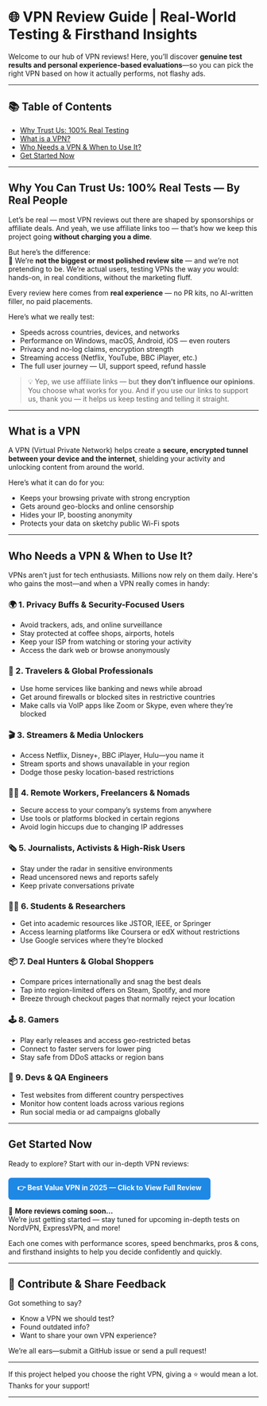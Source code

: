 # 🌐 VPN Review Guide | Real-World Testing & Firsthand Insights

Welcome to our hub of VPN reviews! Here, you’ll discover **genuine test results and personal experience-based evaluations**—so you can pick the right VPN based on how it actually performs, not flashy ads.

---

## 📚 Table of Contents

- [Why Trust Us: 100% Real Testing](#whytrustus)
- [What is a VPN?](#whatvpn)
- [Who Needs a VPN & When to Use It?](#who-needs-a-vpn--when-to-use-it)
- [Get Started Now](#get-started-now)

---

<a id = "whytrustus"></a>
## Why You Can Trust Us: 100% Real Tests — By Real People

Let’s be real — most VPN reviews out there are shaped by sponsorships or affiliate deals. And yeah, we use affiliate links too — that’s how we keep this project going **without charging you a dime**.

But here’s the difference:  
🧪 We’re **not the biggest or most polished review site** — and we’re not pretending to be. We’re actual users, testing VPNs the way *you* would: hands-on, in real conditions, without the marketing fluff.

Every review here comes from **real experience** — no PR kits, no AI-written filler, no paid placements.

Here’s what we really test:

- Speeds across countries, devices, and networks
- Performance on Windows, macOS, Android, iOS — even routers
- Privacy and no-log claims, encryption strength
- Streaming access (Netflix, YouTube, BBC iPlayer, etc.)
- The full user journey — UI, support speed, refund hassle

> 💡 Yep, we use affiliate links — but **they don’t influence our opinions**.
> You choose what works for you. And if you use our links to support us, thank you — it helps us keep testing and telling it straight.


---

<a id = "whatvpn"></a>
## What is a VPN

A VPN (Virtual Private Network) helps create a **secure, encrypted tunnel between your device and the internet**, shielding your activity and unlocking content from around the world.

Here’s what it can do for you:

- Keeps your browsing private with strong encryption  
- Gets around geo-blocks and online censorship  
- Hides your IP, boosting anonymity  
- Protects your data on sketchy public Wi-Fi spots  

---
## Who Needs a VPN & When to Use It?

VPNs aren’t just for tech enthusiasts. Millions now rely on them daily. Here's who gains the most—and when a VPN really comes in handy:

### 🌍 1. Privacy Buffs & Security-Focused Users

- Avoid trackers, ads, and online surveillance  
- Stay protected at coffee shops, airports, hotels  
- Keep your ISP from watching or storing your activity  
- Access the dark web or browse anonymously  

### 🧳 2. Travelers & Global Professionals

- Use home services like banking and news while abroad  
- Get around firewalls or blocked sites in restrictive countries  
- Make calls via VoIP apps like Zoom or Skype, even where they’re blocked  

### 🎬 3. Streamers & Media Unlockers

- Access Netflix, Disney+, BBC iPlayer, Hulu—you name it  
- Stream sports and shows unavailable in your region  
- Dodge those pesky location-based restrictions  

### 🧑‍💻 4. Remote Workers, Freelancers & Nomads

- Secure access to your company’s systems from anywhere  
- Use tools or platforms blocked in certain regions  
- Avoid login hiccups due to changing IP addresses  

### 🗞️ 5. Journalists, Activists & High-Risk Users

- Stay under the radar in sensitive environments  
- Read uncensored news and reports safely  
- Keep private conversations private  

### 🧑‍🎓 6. Students & Researchers

- Get into academic resources like JSTOR, IEEE, or Springer  
- Access learning platforms like Coursera or edX without restrictions  
- Use Google services where they’re blocked  

### 📦 7. Deal Hunters & Global Shoppers

- Compare prices internationally and snag the best deals  
- Tap into region-limited offers on Steam, Spotify, and more  
- Breeze through checkout pages that normally reject your location  

### 🕹️ 8. Gamers

- Play early releases and access geo-restricted betas  
- Connect to faster servers for lower ping  
- Stay safe from DDoS attacks or region bans  

### 🧪 9. Devs & QA Engineers

- Test websites from different country perspectives  
- Monitor how content loads across various regions  
- Run social media or ad campaigns globally  

---
## Get Started Now

Ready to explore? Start with our in-depth VPN reviews:

<p style="margin-top: 20px;">
  <a href="https://realvpntest.github.io/vpn-guide/surfshark" 
     style="display: inline-block; padding: 10px 18px; background-color: #1E88E5; color: white; text-decoration: none; border-radius: 6px; font-weight: bold;">
    👉 Best Value VPN in 2025 — Click to View Full Review
  </a>
</p>

📁 **More reviews coming soon...**  
We’re just getting started — stay tuned for upcoming in-depth tests on NordVPN, ExpressVPN, and more!

Each one comes with performance scores, speed benchmarks, pros & cons, and firsthand insights to help you decide confidently and quickly.

---

## 💬 Contribute & Share Feedback

Got something to say?

- Know a VPN we should test?  
- Found outdated info?  
- Want to share your own VPN experience?  

We’re all ears—submit a GitHub issue or send a pull request!

---

If this project helped you choose the right VPN, giving a ⭐️ would mean a lot. Thanks for your support!

---
